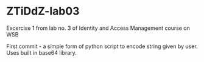 # ZTiDdZ-lab03
Excercise 1 from lab no. 3 of Identity and Access Management course on WSB

First commit - a simple form of python script to encode string given by user. Uses built in base64 library.